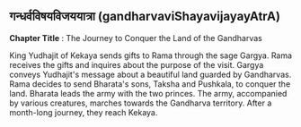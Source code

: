 ## गन्धर्वविषयविजययात्रा (gandharvaviShayavijayayAtrA)
**Chapter Title** : The Journey to Conquer the Land of the Gandharvas

King Yudhajit of Kekaya sends gifts to Rama through the sage Gargya. Rama receives the gifts and inquires about the purpose of the visit. Gargya conveys Yudhajit's message about a beautiful land guarded by Gandharvas. Rama decides to send Bharata's sons, Taksha and Pushkala, to conquer the land. Bharata leads the army with the two princes. The army, accompanied by various creatures, marches towards the Gandharva territory. After a month-long journey, they reach Kekaya.
